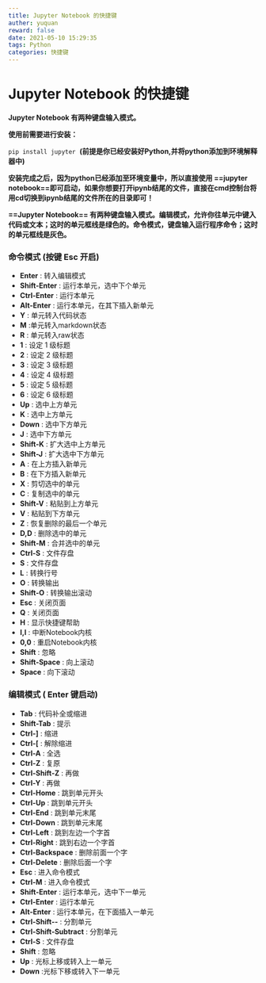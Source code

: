 ```yaml
---
title: Jupyter Notebook 的快捷键
auther: yuquan
reward: false
date: 2021-05-10 15:29:35
tags: Python
categories: 快捷键
---
```


# Jupyter Notebook 的快捷键

**Jupyter Notebook 有两种键盘输入模式。**

<!--more-->

**使用前需要进行安装：**

`pip install jupyter`  **(前提是你已经安装好Python,并将python添加到环境解释器中)**

**安装完成之后，因为python已经添加至环境变量中，所以直接使用 ==jupyter notebook==即可启动，如果你想要打开ipynb结尾的文件，直接在cmd控制台将用cd切换到ipynb结尾的文件所在的目录即可！**

**==Jupyter Notebook== 有两种键盘输入模式。编辑模式，允许你往单元中键入代码或文本；这时的单元框线是绿色的。命令模式，键盘输入运行程序命令；这时的单元框线是灰色。**

### **命令模式 (按键 Esc 开启)**

-   **Enter** : 转入编辑模式
-   **Shift-Enter** : 运行本单元，选中下个单元
-   **Ctrl-Enter** : 运行本单元
-   **Alt-Enter** : 运行本单元，在其下插入新单元
-   **Y** : 单元转入代码状态
-   **M** :单元转入markdown状态
-   **R** : 单元转入raw状态
-   **1** : 设定 1 级标题
-   **2** : 设定 2 级标题
-   **3** : 设定 3 级标题
-   **4** : 设定 4 级标题
-   **5** : 设定 5 级标题
-   **6** : 设定 6 级标题
-   **Up** : 选中上方单元
-   **K** : 选中上方单元
-   **Down** : 选中下方单元
-   **J** : 选中下方单元
-   **Shift-K** : 扩大选中上方单元
-   **Shift-J** : 扩大选中下方单元
-   **A** : 在上方插入新单元
-   **B** : 在下方插入新单元
-   **X** : 剪切选中的单元
-   **C** : 复制选中的单元
-   **Shift-V** : 粘贴到上方单元
-   **V** : 粘贴到下方单元
-   **Z** : 恢复删除的最后一个单元
-   **D,D** : 删除选中的单元
-   **Shift-M** : 合并选中的单元
-   **Ctrl-S** : 文件存盘
-   **S** : 文件存盘
-   **L** : 转换行号
-   **O** : 转换输出
-   **Shift-O** : 转换输出滚动
-   **Esc** : 关闭页面
-   **Q** : 关闭页面
-   **H** : 显示快捷键帮助
-   **I,I** : 中断Notebook内核
-   **0,0** : 重启Notebook内核
-   **Shift** : 忽略
-   **Shift-Space** : 向上滚动
-   **Space** : 向下滚动

### **编辑模式 ( Enter 键启动)**

-   **Tab** : 代码补全或缩进
-   **Shift-Tab** : 提示
-   **Ctrl-\]** : 缩进
-   **Ctrl-\[** : 解除缩进
-   **Ctrl-A** : 全选
-   **Ctrl-Z** : 复原
-   **Ctrl-Shift-Z** : 再做
-   **Ctrl-Y** : 再做
-   **Ctrl-Home** : 跳到单元开头
-   **Ctrl-Up** : 跳到单元开头
-   **Ctrl-End** : 跳到单元末尾
-   **Ctrl-Down** : 跳到单元末尾
-   **Ctrl-Left** : 跳到左边一个字首
-   **Ctrl-Right** : 跳到右边一个字首
-   **Ctrl-Backspace** : 删除前面一个字
-   **Ctrl-Delete** : 删除后面一个字
-   **Esc** : 进入命令模式
-   **Ctrl-M** : 进入命令模式
-   **Shift-Enter** : 运行本单元，选中下一单元
-   **Ctrl-Enter** : 运行本单元
-   **Alt-Enter** : 运行本单元，在下面插入一单元
-   **Ctrl-Shift--** : 分割单元
-   **Ctrl-Shift-Subtract** : 分割单元
-   **Ctrl-S** : 文件存盘
-   **Shift** : 忽略
-   **Up** : 光标上移或转入上一单元
-   **Down** :光标下移或转入下一单元